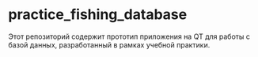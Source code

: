 # practice_fishing_database
Этот репозиторий содержит прототип приложения на QT для работы с базой данных, разработанный в рамках учебной практики.
